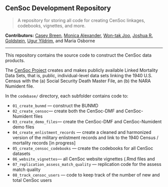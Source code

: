 ## CenSoc Development Repository

> A repository for storing all code for creating CenSoc linkages, codebooks, vignettes, and more. 

__Contributors:__ [Casey Breen](https://caseybreen.com),
[Monica Alexander](https://www.monicaalexander.com/),
[Won-tak Joo](https://1takjoo.github.io/),
[Joshua R. Goldstein](https://vcresearch.berkeley.edu/faculty/joshua-goldstein),
[Ugur Yildrim](https://uguryildirim.org/), and
Maria Osborne

---

This repository contains the source code to construct the CenSoc data products. 

The [CenSoc Project](https://censoc.berkeley.edu/) creates and makes publicly available Linked Mortality Data Sets, that is, public, individual-level data sets linking the 1940 U.S. Census with the (a) Social Security Death Master File, an (b) the NARA Numident file.

In the `codebase/` directory, each subfolder contains code to: 

- `01_create_bunmd` — construct the BUNMD 
- `02_create_censoc`— create both the CenSoc-DMF and CenSoc-Numident files  
- `03_create_demo_files`— create the CenSoc-DMF and CenSoc-Numident demo files 
- `04_create_enlistment_records` — create a cleaned and harmonized version of the military enlistment records and link to the 1940 Census / mortality records [in progress]
- `05_create_censoc_codebooks` — create the codebooks for all CenSoc datasets 
- `06_website_vignettes`— all CenSoc website vignettes (.Rmd files and 
- `07_replication_assess_match_quality` — replication code for the assess match quality 
- `08_track_censoc_users` — code to keep track of the number of new and total CenSoc users



